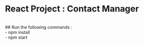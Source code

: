 # React Project : Contact Manager
<br>
## Run the following commands : <br>
- npm install <br>
- npm start 

